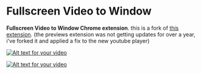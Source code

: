 # Fullscreen Video to Window
**Fullscreen Video to Window Chrome extension**. this is a fork of [this extension](https://chrome.google.com/webstore/detail/fullscreen-anything/olcfgpmjldkkjdclidhcbonieibfhhdh). (the previews extension was not getting updates for over a year, i've forked it and applied a fix to the new youtube player) 


[![Alt text for your video](https://raw.githubusercontent.com/jossef/fullscreen-window/master/banners/3-monitors.png)](https://youtu.be/zqjeVmJFzr8)


[![Alt text for your video](https://raw.githubusercontent.com/jossef/fullscreen-window/master/banners/screenshot.png)](https://youtu.be/zqjeVmJFzr8)
